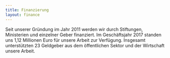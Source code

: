 ```yaml
---
title: Finanzierung
layout: finance
---
```


Seit unserer Gründung im Jahr 2011 werden wir durch Stiftungen, Ministerien und einzelner Geber finanziert. Im Geschäftsjahr 2017 standen uns 1,12 Millionen Euro für unsere Arbeit zur Verfügung. Insgesamt unterstützten 23 Geldgeber aus dem öffentlichen Sektor und der Wirtschaft unsere Arbeit.
